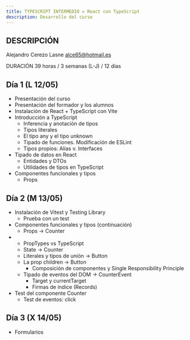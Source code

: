 ```yaml
---
title: TYPESCRIPT INTERMEDIO = React con TypeScript
description: Desarrollo del curso
---
```


## DESCRIPCIÓN

Alejandro Cerezo Lasne
<alce65@hotmail.es>

DURACIÓN 39 horas / 3 semanas (L-J) / 12 días

## Día 1 (L 12/05)

- Presentación del curso
- Presentación del formador y los alumnos
- Instalación de React + TypeScript con Vite
- Introducción a TypeScript
  - Inferencia y anotación de tipos
  - Tipos literales
  - El tipo any y el tipo unknown
  - Tipado de funciones. Modificación de ESLint
  - Tipos propios: Alias v. Interfaces
- Tipado de datos en React
  - Entidades y DTOs
  - Utilidades de tipos en TypeScript
- Componentes funcionales y tipos
  - Props

## Día 2 (M 13/05)

- Instalación de Vitest y Testing Library
  - Prueba con un test
- Componentes funcionales y tipos (continuación)
  - Props -> Counter
- - PropTypes vs TypeScript
  - State -> Counter
  - Literales y tipos de unión -> Button
  - La prop children -> Button
    - Composición de componentes y Single Responsibility Principle
  - Tipado de eventos del DOM -> CounterEvent
    - Target y currentTarget
    - Firmas de indice (Records)
- Test del componente Counter
  - Test de eventos: click

## Día 3 (X 14/05)

- Formularios
